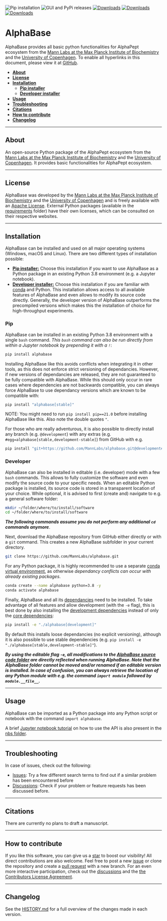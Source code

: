 ![Pip installation](https://github.com/MannLabs/alphabase/workflows/Default%20installation%20and%20tests/badge.svg)
![GUI and PyPi releases](https://github.com/MannLabs/alphabase/workflows/Publish%20on%20PyPi%20and%20release%20on%20GitHub/badge.svg)
[![Downloads](https://pepy.tech/badge/alphabase)](https://pepy.tech/project/alphabase)
[![Downloads](https://pepy.tech/badge/alphabase/month)](https://pepy.tech/project/alphabase)
[![Downloads](https://pepy.tech/badge/alphabase/week)](https://pepy.tech/project/alphabase)


# AlphaBase
AlphaBase provides all basic python functionalities for AlphaPept ecosystem from the [Mann Labs at the Max Planck Institute of Biochemistry](https://www.biochem.mpg.de/mann) and the [University of Copenhagen](https://www.cpr.ku.dk/research/proteomics/mann/). To enable all hyperlinks in this document, please view it at [GitHub](https://github.com/MannLabs/alphabase).

* [**About**](#about)
* [**License**](#license)
* [**Installation**](#installation)
  * [**Pip installer**](#pip)
  * [**Developer installer**](#developer)
* [**Usage**](#usage)
* [**Troubleshooting**](#troubleshooting)
* [**Citations**](#citations)
* [**How to contribute**](#how-to-contribute)
* [**Changelog**](#changelog)

---
## About

An open-source Python package of the AlphaPept ecosystem from the [Mann Labs at the Max Planck Institute of Biochemistry](https://www.biochem.mpg.de/mann) and the [University of Copenhagen](https://www.cpr.ku.dk/research/proteomics/mann/). It provides basic functionalities for AlphaPept ecosystem.

---
## License

AlphaBase was developed by the [Mann Labs at the Max Planck Institute of Biochemistry](https://www.biochem.mpg.de/mann) and the [University of Copenhagen](https://www.cpr.ku.dk/research/proteomics/mann/) and is freely available with an [Apache License](LICENSE.txt). External Python packages (available in the [requirements](requirements) folder) have their own licenses, which can be consulted on their respective websites.

---
## Installation

AlphaBase can be installed and used on all major operating systems (Windows, macOS and Linux).
There are two different types of installation possible:

* [**Pip installer:**](#pip) Choose this installation if you want to use AlphaBase as a Python package in an existing Python 3.8 environment (e.g. a Jupyter notebook). 
* [**Developer installer:**](#developer) Choose this installation if you are familiar with [conda](https://docs.conda.io/en/latest/) and Python. This installation allows access to all available features of AlphaBase and even allows to modify its source code directly. Generally, the developer version of AlphaBase outperforms the precompiled versions which makes this the installation of choice for high-throughput experiments.

### Pip

AlphaBase can be installed in an existing Python 3.8 environment with a single `bash` command. *This `bash` command can also be run directly from within a Jupyter notebook by prepending it with a `!`*:

```bash
pip install alphabase
```

Installing AlphaBase like this avoids conflicts when integrating it in other tools, as this does not enforce strict versioning of dependancies. However, if new versions of dependancies are released, they are not guaranteed to be fully compatible with AlphaBase. While this should only occur in rare cases where dependencies are not backwards compatible, you can always force AlphaBase to use dependancy versions which are known to be compatible with:

```bash
pip install "alphabase[stable]"
```

NOTE: You might need to run `pip install pip==21.0` before installing AlphaBase like this. Also note the double quotes `"`.

For those who are really adventurous, it is also possible to directly install any branch (e.g. `@development`) with any extras (e.g. `#egg=alphabase[stable,development-stable]`) from GitHub with e.g.

```bash
pip install "git+https://github.com/MannLabs/alphabase.git@development#egg=alphabase[stable,development-stable]"
```

### Developer

AlphaBase can also be installed in editable (i.e. developer) mode with a few `bash` commands. This allows to fully customize the software and even modify the source code to your specific needs. When an editable Python package is installed, its source code is stored in a transparent location of your choice. While optional, it is advised to first (create and) navigate to e.g. a general software folder:

```bash
mkdir ~/folder/where/to/install/software
cd ~/folder/where/to/install/software
```

***The following commands assume you do not perform any additional `cd` commands anymore***.

Next, download the AlphaBase repository from GitHub either directly or with a `git` command. This creates a new AlphaBase subfolder in your current directory.

```bash
git clone https://github.com/MannLabs/alphabase.git
```

For any Python package, it is highly recommended to use a separate [conda virtual environment](https://docs.conda.io/en/latest/), as otherwise *dependancy conflicts can occur with already existing packages*.

```bash
conda create --name alphabase python=3.8 -y
conda activate alphabase
```

Finally, AlphaBase and all its [dependancies](requirements) need to be installed. To take advantage of all features and allow development (with the `-e` flag), this is best done by also installing the [development dependencies](requirements/requirements_development.txt) instead of only the [core dependencies](requirements/requirements.txt):

```bash
pip install -e "./alphabase[development]"
```

By default this installs loose dependancies (no explicit versioning), although it is also possible to use stable dependencies (e.g. `pip install -e "./alphabase[stable,development-stable]"`).

***By using the editable flag `-e`, all modifications to the [AlphaBase source code folder](alphabase) are directly reflected when running AlphaBase. Note that the AlphaBase folder cannot be moved and/or renamed if an editable version is installed. In case of confusion, you can always retrieve the location of any Python module with e.g. the command `import module` followed by `module.__file__`.***

---
## Usage

AlphaBase can be imported as a Python package into any Python script or notebook with the command `import alphabase`.

A brief [Jupyter notebook tutorial](nbs/tutorial.ipynb) on how to use the API is also present in the [nbs folder](nbs).

---
## Troubleshooting

In case of issues, check out the following:

* [Issues](https://github.com/MannLabs/alphabase/issues): Try a few different search terms to find out if a similar problem has been encountered before
* [Discussions](https://github.com/MannLabs/alphabase/discussions): Check if your problem or feature requests has been discussed before.

---
## Citations

There are currently no plans to draft a manuscript.

---
## How to contribute

If you like this software, you can give us a [star](https://github.com/MannLabs/alphabase/stargazers) to boost our visibility! All direct contributions are also welcome. Feel free to post a new [issue](https://github.com/MannLabs/alphabase/issues) or clone the repository and create a [pull request](https://github.com/MannLabs/alphabase/pulls) with a new branch. For an even more interactive participation, check out the [discussions](https://github.com/MannLabs/alphabase/discussions) and the [the Contributors License Agreement](misc/CLA.md).

---
## Changelog

See the [HISTORY.md](HISTORY.md) for a full overview of the changes made in each version.

